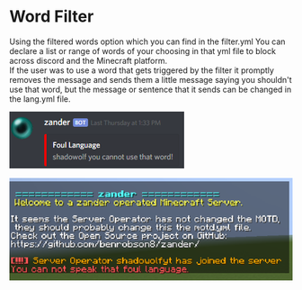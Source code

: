 # Word Filter

Using the filtered words option which you can find in the filter.yml You can declare a list or range of words of your choosing in that yml file to block across discord and the Minecraft platform.  
If the user was to use a word that gets triggered by the filter it promptly removes the message and sends them a little message saying you shouldn't use that word, but the message or sentence that it sends can be changed in the lang.yml file.

![Example of the filter bring used on Discord](../.gitbook/assets/image.png)

![Example of the filter being used in Minecraft.](../.gitbook/assets/d3b9f33fa5219844ba7139747d7762d2%20%281%29.png)

